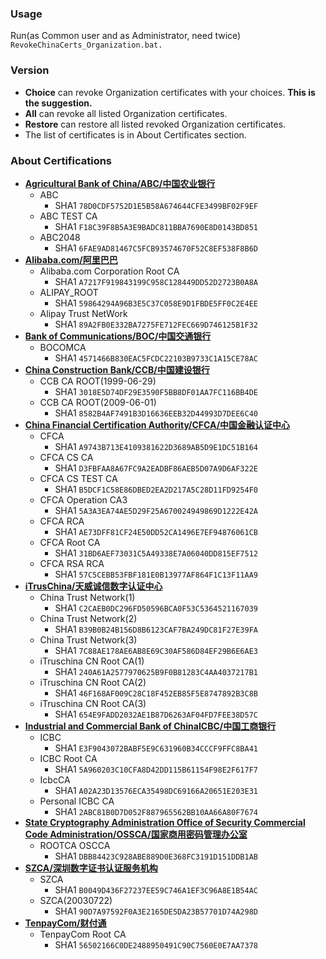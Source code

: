 ### Usage
Run(as Common user and as Administrator, need twice) `RevokeChinaCerts_Organization.bat.`

### Version
* **Choice** can revoke Organization certificates with your choices. **This is the suggestion.**
* **All** can revoke all listed Organization certificates.
* **Restore** can restore all listed revoked Organization certificates.
* The list of certificates is in About Certificates section.

### About Certifications
* **[Agricultural Bank of China/ABC/中国农业银行](http://www.abchina.com)**
    * ABC
        * SHA1 `78D0CDF5752D1E5B58A674644CFE3499BF02F9EF`
    * ABC TEST CA
        * SHA1 `F18C39F8B5A3E9BADC811BBA7690E8D0143BD851`
    * ABC2048
        * SHA1 `6FAE9AD81467C5FCB93574670F52C8EF538F8B6D`
* **[Alibaba.com/阿里巴巴](http://www.alibaba.com)**
    * Alibaba.com Corporation Root CA
        * SHA1 `A7217F919843199C958C128449DD52D2723B0A8A`
    * ALIPAY_ROOT
        * SHA1 `59864294A96B3E5C37C058E9D1FBDE5FF0C2E4EE`
    * Alipay Trust NetWork
        * SHA1 `89A2FB0E332BA7275FE712FEC669D746125B1F32`
* **[Bank of Communications/BOC/中国交通银行](http://www.bankcomm.com)**
    * BOCOMCA
        * SHA1 `4571466B830EAC5FCDC22103B9733C1A15CE78AC`
* **[China Construction Bank/CCB/中国建设银行](http://www.ccb.com)**
    * CCB CA ROOT(1999-06-29)
        * SHA1 `3018E5D74DF29E3590F5BB8DF01AA7FC116BB4DE`
    * CCB CA ROOT(2009-06-01)
        * SHA1 `8582B4AF7491B3D16636EEB32D44993D7DEE6C40`
* **[China Financial Certification Authority/CFCA/中国金融认证中心](http://www.cfca.com.cn)**
    * CFCA
        * SHA1 `A9743B713E4109381622D3689AB5D9E1DC51B164`
    * CFCA CS CA
        * SHA1 `D3FBFAA8A67FC9A2EADBF86AEB5D07A9D6AF322E`
    * CFCA CS TEST CA
        * SHA1 `B5DCF1C58E86DBED2EA2D217A5C28D11FD9254F0`
    * CFCA Operation CA3
        * SHA1 `5A3A3EA74AE5D29F25A670024949869D1222E42A`
    * CFCA RCA
        * SHA1 `AE73DFF81CF24E50DD52CA1496E7EF94876061CB`
    * CFCA Root CA
        * SHA1 `31BD6AEF73031C5A49338E7A06040DD815EF7512`
    * CFCA RSA RCA
        * SHA1 `57C5CEBB53FBF181E0B13977AF864F1C13F11AA9`
* **[iTrusChina/天威诚信数字认证中心](http://www.itrus.com.cn)**
    * China Trust Network(1)
        * SHA1 `C2CAEB0DC296FD50596BCA0F53C5364521167039`
    * China Trust Network(2)
        * SHA1 `B39B0B24B156D8B6123CAF7BA249DC81F27E39FA`
    * China Trust Network(3)
        * SHA1 `7C88AE178AE6AB8E69C30AF586D84EF29B6E6AE3`
    * iTruschina CN Root CA(1)
        * SHA1 `240A61A2577970625B9F0B81283C4AA4037217B1`
    * iTruschina CN Root CA(2)
        * SHA1 `46F168AF009C28C18F452EB85F5E8747892B3C8B`
    * iTruschina CN Root CA(3)
        * SHA1 `654E9FADD2032AE1B87D6263AF04FD7FEE38D57C`
* **[Industrial and Commercial Bank of ChinaICBC/中国工商银行](www.icbc.com.cn)**
    * ICBC
        * SHA1 `E3F9043072BABF5E9C631960B34CCCF9FFC8BA41`
    * ICBC Root CA
        * SHA1 `5A960203C10CFA8D42DD115B61154F98E2F617F7`
    * IcbcCA
        * SHA1 `A02A23D13576ECA35498DC69166A20651E203E31`
    * Personal ICBC CA
        * SHA1 `2ABC81B0D7D052F887965562BB10AA66A80F7674`
* **[State Cryptography Administration Office of Security Commercial Code Administration/OSSCA/国家商用密码管理办公室](www.oscca.gov.cn)**
    * ROOTCA OSCCA
        * SHA1 `DBB84423C928ABE889D0E368FC3191D151DDB1AB`
* **[SZCA/深圳数字证书认证服务机构](http://www.szca.net)**
    * SZCA
        * SHA1 `B0049D436F27237EE59C746A1EF3C96A8E1B54AC`
    * SZCA(20030722)
        * SHA1 `90D7A97592F0A3E2165DE5DA23B57701D74A298D`
* **[TenpayCom/财付通](http://www.tenpay.com)**
    * TenpayCom Root CA
        * SHA1 `56502166C0DE2488950491C90C7560E0E7AA7378`
